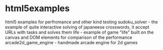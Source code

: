 html5examples
=============

html5 examples for perfromance and other kind testing
sudoku_solver - the example of quite interactive solving of japaneese crosswords, it accept URLs with tasks and solves them
life - example of game "life" built on the canvas and DOM elements for comparison of the performance
arcade2d_game_engine - handmade arcade engine for 2d games
